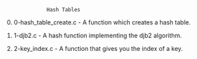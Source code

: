 			      Hash Tables
0. 0-hash_table_create.c - A function which creates a hash table.

1. 1-djb2.c - A hash function implementing the djb2 algorithm.

2. 2-key_index.c - A function that gives you the index of a key.
